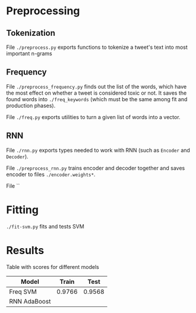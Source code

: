 # Preprocessing

## Tokenization

File `./preprocess.py` exports functions to tokenize a tweet's text into most important n-grams

## Frequency

File `./preprocess_frequency.py` finds out the list of the words, which have the most effect on whether a tweet is considered toxic or not. It saves the found words into `./freq_keywords` (which must be the same among fit and production phases).

File `./freq.py` exports utilities to turn a given list of words into a vector.

## RNN

File `./rnn.py` exports types needed to work with RNN (such as `Encoder` and `Decoder`).

File `./preprocess_rnn.py` trains encoder and decoder together and saves encoder to files `./encoder.weights*`.

File ``

# Fitting

`./fit-svm.py` fits and tests SVM


# Results

Table with scores for different models

| Model        | Train  | Test   |
|--------------|--------|--------|
| Freq SVM     | 0.9766 | 0.9568 |
| RNN AdaBoost |        |        |

